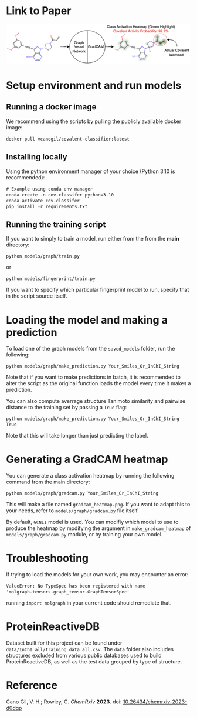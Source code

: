 # Link to Paper

![Alt Text](./images/abstract.png)

# Setup environment and run models

## Running a docker image
We recommend using the scripts by pulling the publicly available docker image:

```
docker pull vcanogil/covalent-classifier:latest
```

## Installing locally
Using the python environment manager of your choice (Python 3.10 is recommended):

```
# Example using conda env manager
conda create -n cov-classifer python=3.10
conda activate cov-classifer
pip install -r requirements.txt
```

## Running the training script
If you want to simply to train a model, run either from the from the **main** directory:
```
python models/graph/train.py
```
or
```
python models/fingerprint/train.py
```
If you want to specify which particular fingerprint model to run, specify that in the script source itself.

# Loading the model and making a prediction
To load one of the graph models from the `saved_models` folder, run the following:
```
python models/graph/make_prediction.py Your_Smiles_Or_InChI_String
```
Note that if you want to make predictions in batch, it is recommended to alter the script as the original function loads the model every time it makes a prediction.

You can also compute averrage structure Tanimoto similarity and pairwise distance to the training set by passing a `True` flag:
```
python models/graph/make_prediction.py Your_Smiles_Or_InChI_String True
```
Note that this will take longer than just predicting the label.
# Generating a GradCAM heatmap
You can generate a class activation heatmap by running the following command from the main directory:
```
python models/graph/gradcam.py Your_Smiles_Or_InChI_String
```
This will make a file named `gradcam_heatmap.png`. If you want to adapt this to your needs, refer to `models/graph/gradcam.py` file itself.

By default, `GCNII` model is used. You can modifiy which model to use to produce the heatmap by modifying the argument in `make_gradcam_heatmap` of `models/graph/gradcam.py` module, or by training your own model.

# Troubleshooting

If trying to load the models for your own work, you may encounter an error:

```
ValueError: No TypeSpec has been registered with name 'molgraph.tensors.graph_tensor.GraphTensorSpec'
```

running `import molgraph` in your current code should remediate that.


# ProteinReactiveDB
Dataset built for this project can be found under `data/InChI_all/training_data_all.csv`.
The `data` folder also includes structures excluded from various public databases used to build ProteinReactiveDB, as well as the test data grouped by type of structure.

# Reference
Cano Gil, V. H.; Rowley, C. <em>ChemRxiv</em> **2023**.  doi: [10.26434/chemrxiv-2023-d0dqp](https://doi.org/10.26434/chemrxiv-2023-d0dqp)
